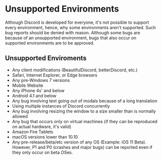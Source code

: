 # Unsupported Environments
Although Discord is developed for everyone, it's not possible to support every environment, hence, why some environments aren't supported. Such bug reports should be denied with reason. Although some bugs are because of an unsupported environment, bugs that also occur on supported environments are to be approved.

## Unsupported Enviroments
- Any client modifications (BeautifulDiscord, betterDiscord, etc.)
- Safari, Internet Explorer, or Edge browsers
- Any pre-Windows 7 versions
- Mobile Website
- Any iPhone 4s' and below
- Android 4.1 and below
- Any bug involving text going out of modals because of a long translation
- Using multiple instances of Discord concurrently
- Any bug involving resizing the window to a size smaller than is normally allowed
- Any bug that occurs only on virtual machines (if they can be reproduced on actual hardware, it's valid)
- Amazon Fire Tablets
- macOS versions lower than 10.10
- Any pre-release/beta/etc version of any OS (Example: iOS 11 Beta). However, P1 and P0 (crashes and major bugs) can be reported even if they only occur on beta OSes.
